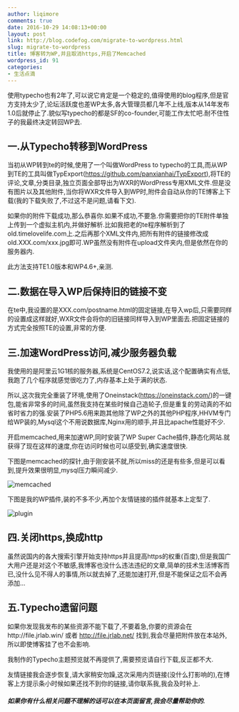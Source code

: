 ```yaml
---
author: liqimore
comments: true
date: 2016-10-29 14:08:13+00:00
layout: post
link: http://blog.codefog.com/migrate-to-wordpress.html
slug: migrate-to-wordpress
title: 博客转为WP,并且取消https,开启了Memcached
wordpress_id: 91
categories:
- 生活点滴
---
```


使用typecho也有2年了,可以说它肯定是一个稳定的,值得使用的blog程序,但是官方支持太少了,论坛活跃度也差WP太多,各大管理员都几年不上线,版本从14年发布1.0后就停止了.貌似写typecho的都是SF的co-founder,可能工作太忙吧.耐不住性子的我最终决定转回WP去.

<!-- more -->


## 一.从Typecho转移到WordPress


当初从WP转到te的时候,使用了一个叫做WordPress to typecho的工具,而从WP到TE的工具叫做TypExport(https://github.com/panxianhai/TypExport),将TE的评论,文章,分类目录,独立页面全部导出为WXR的WordPress专用XML文件.但是没有图片以及其他附件,当你将WXR文件导入到WP时,附件会自动从你的TE博客上下载(我的下载失败了,不过这不是问题,请看下文).

如果你的附件下载成功,那么恭喜你.如果不成功,不要急.你需要把你的TE附件单独上传到一个虚拟主机内,并做好解析.比如我把老的te程序解析到了old.timelovelife.com上.之后再那个XML文件内,把所有附件的链接修改成old.XXX.com/xxx.jpg即可.WP虽然没有附件在upload文件夹内,但是依然在你的服务器内.

此方法支持TE1.0版本和WP4.6+,亲测.


## 二.数据在导入WP后保持旧的链接不变


在te中,我设置的是XXX.com/postname.html的固定链接,在导入wp后,只需要同样的设置成这样就好,WXR文件会将你的旧链接同样导入到WP里面去.把固定链接的方式完全按照TE的设置,非常的方便.


## 三.加速WordPress访问,减少服务器负载


我使用的是阿里云1G1核的服务器,系统是CentOS7.2,说实话,这个配置确实有点低,我跑了几个程序就感觉很吃力了,内存基本上处于满的状态.

所以,这次我完全重装了环境,使用了Oneinstack(https://oneinstack.com/)的一键包,能省非常多的时间,虽然我支持在某些时候自己造轮子,但是重复的劳动真的不如省时省力的强.安装了PHP5.6用来跑其他除了WP之外的其他PHP程序,HHVM专门给WP装的,Mysql这个不用说数据库,Nginx用的顺手,并且比apache性能好不少.

开启memcached,用来加速WP,同时安装了WP Super Cache插件,静态化网站.就获得了现在这样的速度,你在访问时候也可以感受到,确实速度很快.

下图是memcached的探针,由于刚安装不就,所以miss的还是有些多,但是可以看到,提升效果很明显,mysql压力瞬间减少.

![memcached](https://static.timelovelife.com/old/2016/10/memcached.jpg)

下图是我的WP插件,装的不多不少,再加个友情链接的插件就基本上定型了.

![plugin](https://static.timelovelife.com/old/2016/10/plugin.jpg)


## 四.关闭https,换成http


虽然说国内的各大搜索引擎开始支持https并且提高https的权重(百度),但是我国广大用户还是对这个不敏感,我博客也没什么违法违纪的文章,简单的技术生活博客而已,没什么见不得人的事情,所以就去掉了,还能加速打开,但是不能保证之后不会再添加...


## 五.Typecho遗留问题


如果你发现我发布的某些资源不能下载了,不要着急,你要的资源会在http://file.jrlab.win/ 或者 http://file.jrlab.net/ 找到,我会尽量把附件放在本站外,所以即使博客挂了也不会影响.

我制作的Typecho主题预览就不再提供了,需要预览请自行下载,反正都不大.

友情链接我会逐步恢复,请大家稍安勿躁,这次采用内页链接(没什么打影响的),在博客上方提示条小时候如果还找不到你的链接,请你联系我,我会及时补上.


##### 如果你有什么相关问题不理解的话可以在本页面留言,我会尽量帮助你的.
